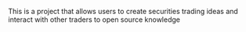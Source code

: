 This is a project that allows users to create securities trading ideas and interact with other traders to open source knowledge
